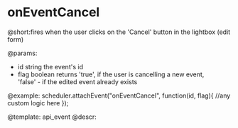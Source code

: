 onEventCancel
=============

@short:fires when the user clicks on the 'Cancel' button in the lightbox (edit form)
	

@params: 
- id	string		the event's id
- flag	boolean 	returns 'true', if the user is cancelling a new event,<br> 'false' - if the edited event already exists


@example: 
scheduler.attachEvent("onEventCancel", function(id, flag){
	//any custom logic here
});



@template:	api_event
@descr: 


